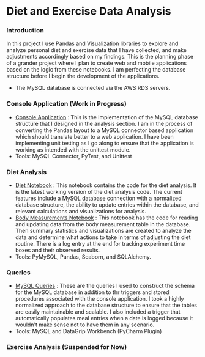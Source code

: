 # Diet and Exercise Data Analysis
### Introduction

In this project I use Pandas and Visualization libraries 
to explore and analyze personal diet and exercise data that I
have collected, and make adjustments accordingly based on my
findings. This is the planning phase of a grander project where
I plan to create web and mobile applications based on the logic 
from these notebooks. I am perfecting the database structure 
before I begin the development of the applications.

* The MySQL database is connected via the AWS RDS servers.

### Console Application (Work in Progress)
* <a href="https://github.com/Artuk009/NewDIetAndExercise/tree/b2cc8f0e31b921dee4c4c3d52a24a3e775cc2959/Console_Application">Console Application</a> :
This is the implementation of the MySQL database structure that I designed in the analysis section. I am in the process
of converting the Pandas layout to a MySQL connector based application which should translate better to a web application.
I have been implementing unit testing as I go along to ensure that the application is working as intended with the 
unittest module.
* Tools: MySQL Connector, PyTest, and Unittest

### Diet Analysis
* <a href="https://github.com/Artuk009/NewDIetAndExercise/blob/b2cc8f0e31b921dee4c4c3d52a24a3e775cc2959/Diet_Stuff/diet_v5(Latest).ipynb">Diet Notebook</a> :
This notebook contains the code for the diet analysis. It is the latest
working version of the diet analysis code. The current features include
a MySQL database connection with a normalized database structure, the ability
to update entries within the database, and relevant calculations and 
visualizations for analysis. 
* <a href="https://github.com/Artuk009/NewDIetAndExercise/blob/4ebacaece70afb677174cf85f8ea4cc9c694202a/Diet_Analysis/body_measurements_v2.ipynb">Body Measurements Notebook</a> :
This notebook has the code for reading and updating data from the body measurement table in the database. Then 
summary statistics and visualizations are created to analyze the data and determine what actions to take in terms
of adjusting the diet routine. There is a log entry at the end for tracking experiment time boxes and their
observed results.
* Tools: PyMySQL, Pandas, Seaborn, and SQLAlchemy.

### Queries
* <a href="https://github.com/Artuk009/NewDIetAndExercise/blob/b2cc8f0e31b921dee4c4c3d52a24a3e775cc2959/Queries/diet_MYSQL.sql">MySQL Queries</a> :
These are the queries I used to construct the schema for the MySQL database in addition to thr triggers and stored procedures
associated with the console application. I took a highly normalized approach to the database structure to ensure that the
tables are easily maintainable and scalable. I also included a trigger that automatically populates meal entries when a
date is logged because it wouldn't make sense not to have them in any scenario.
* Tools: MySQL and DataGrip Workbench (PyCharm Plugin)

### Exercise Analysis (Suspended for Now)
